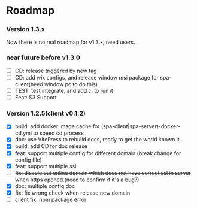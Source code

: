 # Roadmap
### Version 1.3.x

Now there is no real roadmap for v1.3.x, need users.

### near future before v1.3.0
- [ ] CD: release triggered by new tag
- [ ] CD: add wix configs, and release window msi package for spa-client(need window pc to do this)
- [ ] TEST: test integrate, and add ci to run it
- [ ] Feat: S3 Support

### Version 1.2.5(client v0.1.2)
- [x] build: add docker image cache for (spa-client|spa-server)-docker-cd.yml to speed cd process
- [x] doc: use VitePress to rebuild docs, ready to get the world known it
- [x] build: add CD for doc release
- [x] feat: support multiple config for different domain (break change for config file)
- [x] feat: support multiple ssl
- [ ] ~~fix: disable put online domain which does not have correct ssl in server when https opened.~~(need to confirm if it's a bug?)
- [x] doc: multiple config doc
- [x] fix: fix wrong check when release new domain
- [ ] client fix: npm package error 
